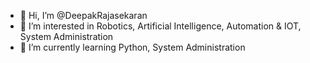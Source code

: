 - 👋 Hi, I’m @DeepakRajasekaran
- 👀 I’m interested in Robotics, Artificial Intelligence, Automation & IOT, System Administration
- 🌱 I’m currently learning Python, System Administration

<!---
DeepakRajasekaran/DeepakRajasekaran is a ✨ special ✨ repository because its `README.md` (this file) appears on your GitHub profile.
You can click the Preview link to take a look at your changes.
--->
